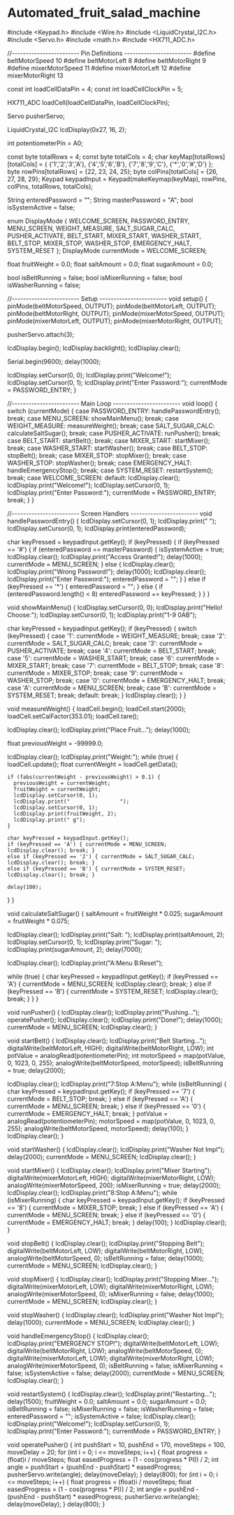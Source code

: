 # Automated_fruit_salad_machine
#include <Keypad.h>
#include <Wire.h>
#include <LiquidCrystal_I2C.h>
#include <Servo.h>
#include <math.h>
#include <HX711_ADC.h>

//------------------------ Pin Definitions ------------------------
#define beltMotorSpeed 10
#define beltMotorLeft 8
#define beltMotorRight 9
#define mixerMotorSpeed 11
#define mixerMotorLeft 12
#define mixerMotorRight 13

const int loadCellDataPin = 4;
const int loadCellClockPin = 5;

HX711_ADC loadCell(loadCellDataPin, loadCellClockPin);

Servo pusherServo;

LiquidCrystal_I2C lcdDisplay(0x27, 16, 2);

int potentiometerPin = A0;

const byte totalRows = 4;
const byte totalCols = 4;
char keyMap[totalRows][totalCols] = {
  {'1','2','3','A'},
  {'4','5','6','B'},
  {'7','8','9','C'},
  {'*','0','#','D'}
};
byte rowPins[totalRows] = {22, 23, 24, 25};
byte colPins[totalCols] = {26, 27, 28, 29};
Keypad keypadInput = Keypad(makeKeymap(keyMap), rowPins, colPins, totalRows, totalCols);

String enteredPassword = "";
String masterPassword = "A";
bool isSystemActive = false;

enum DisplayMode {
  WELCOME_SCREEN, PASSWORD_ENTRY, MENU_SCREEN, WEIGHT_MEASURE, SALT_SUGAR_CALC,
  PUSHER_ACTIVATE, BELT_START, MIXER_START, WASHER_START,
  BELT_STOP, MIXER_STOP, WASHER_STOP,
  EMERGENCY_HALT, SYSTEM_RESET
};
DisplayMode currentMode = WELCOME_SCREEN;

float fruitWeight = 0.0;
float saltAmount = 0.0;
float sugarAmount = 0.0;

bool isBeltRunning = false;
bool isMixerRunning = false;
bool isWasherRunning = false;

//------------------------ Setup ------------------------
void setup() {
  pinMode(beltMotorSpeed, OUTPUT);
  pinMode(beltMotorLeft, OUTPUT);
  pinMode(beltMotorRight, OUTPUT);
  pinMode(mixerMotorSpeed, OUTPUT);
  pinMode(mixerMotorLeft, OUTPUT);
  pinMode(mixerMotorRight, OUTPUT);

  pusherServo.attach(3);

  lcdDisplay.begin();
  lcdDisplay.backlight();
  lcdDisplay.clear();

  Serial.begin(9600);
  delay(1000);

  lcdDisplay.setCursor(0, 0);
  lcdDisplay.print("Welcome!");
  lcdDisplay.setCursor(0, 1);
  lcdDisplay.print("Enter Password:");
  currentMode = PASSWORD_ENTRY;
}

//------------------------ Main Loop ------------------------
void loop() {
  switch (currentMode) {
    case PASSWORD_ENTRY:
      handlePasswordEntry();
      break;
    case MENU_SCREEN:
      showMainMenu();
      break;
    case WEIGHT_MEASURE:
      measureWeight();
      break;
    case SALT_SUGAR_CALC:
      calculateSaltSugar();
      break;
    case PUSHER_ACTIVATE:
      runPusher();
      break;
    case BELT_START:
      startBelt();
      break;
    case MIXER_START:
      startMixer();
      break;
    case WASHER_START:
      startWasher();
      break;
    case BELT_STOP:
      stopBelt();
      break;
    case MIXER_STOP:
      stopMixer();
      break;
    case WASHER_STOP:
      stopWasher();
      break;
    case EMERGENCY_HALT:
      handleEmergencyStop();
      break;
    case SYSTEM_RESET:
      restartSystem();
      break;
    case WELCOME_SCREEN:
    default:
      lcdDisplay.clear();
      lcdDisplay.print("Welcome!");
      lcdDisplay.setCursor(0, 1);
      lcdDisplay.print("Enter Password:");
      currentMode = PASSWORD_ENTRY;
      break;
  }
}

//------------------------ Screen Handlers ------------------------
void handlePasswordEntry() {
  lcdDisplay.setCursor(0, 1);
  lcdDisplay.print("                ");
  lcdDisplay.setCursor(0, 1);
  lcdDisplay.print(enteredPassword);

  char keyPressed = keypadInput.getKey();
  if (keyPressed) {
    if (keyPressed == '#') {
      if (enteredPassword == masterPassword) {
        isSystemActive = true;
        lcdDisplay.clear();
        lcdDisplay.print("Access Granted!");
        delay(1000);
        currentMode = MENU_SCREEN;
      } else {
        lcdDisplay.clear();
        lcdDisplay.print("Wrong Password!");
        delay(1000);
        lcdDisplay.clear();
        lcdDisplay.print("Enter Password:");
        enteredPassword = "";
      }
    } else if (keyPressed == '*') {
      enteredPassword = "";
    } else {
      if (enteredPassword.length() < 8) enteredPassword += keyPressed;
    }
  }
}

void showMainMenu() {
  lcdDisplay.setCursor(0, 0);
  lcdDisplay.print("Hello! Choose:");
  lcdDisplay.setCursor(0, 1);
  lcdDisplay.print("1-9 0AB");

  char keyPressed = keypadInput.getKey();
  if (keyPressed) {
    switch (keyPressed) {
      case '1': currentMode = WEIGHT_MEASURE; break;
      case '2': currentMode = SALT_SUGAR_CALC; break;
      case '3': currentMode = PUSHER_ACTIVATE; break;
      case '4': currentMode = BELT_START; break;
      case '5': currentMode = WASHER_START; break;
      case '6': currentMode = MIXER_START; break;
      case '7': currentMode = BELT_STOP; break;
      case '8': currentMode = MIXER_STOP; break;
      case '9': currentMode = WASHER_STOP; break;
      case '0': currentMode = EMERGENCY_HALT; break;
      case 'A': currentMode = MENU_SCREEN; break;
      case 'B': currentMode = SYSTEM_RESET; break;
      default: break;
    }
    lcdDisplay.clear();
  }
}

void measureWeight() {
  loadCell.begin();
  loadCell.start(2000);
  loadCell.setCalFactor(353.01);
  loadCell.tare();

  lcdDisplay.clear();
  lcdDisplay.print("Place Fruit...");
  delay(1000);

  float previousWeight = -99999.0;

  lcdDisplay.clear();
  lcdDisplay.print("Weight:");
  while (true) {
    loadCell.update();
    float currentWeight = loadCell.getData();

    if (fabs(currentWeight - previousWeight) > 0.1) {
      previousWeight = currentWeight;
      fruitWeight = currentWeight;
      lcdDisplay.setCursor(0, 1);
      lcdDisplay.print("                ");
      lcdDisplay.setCursor(0, 1);
      lcdDisplay.print(fruitWeight, 2);
      lcdDisplay.print(" g");
    }

    char keyPressed = keypadInput.getKey();
    if (keyPressed == 'A') { currentMode = MENU_SCREEN; lcdDisplay.clear(); break; }
    else if (keyPressed == '2') { currentMode = SALT_SUGAR_CALC; lcdDisplay.clear(); break; }
    else if (keyPressed == 'B') { currentMode = SYSTEM_RESET; lcdDisplay.clear(); break; }

    delay(100);
  }
}

void calculateSaltSugar() {
  saltAmount = fruitWeight * 0.025;
  sugarAmount = fruitWeight * 0.075;

  lcdDisplay.clear();
  lcdDisplay.print("Salt: ");
  lcdDisplay.print(saltAmount, 2);
  lcdDisplay.setCursor(0, 1);
  lcdDisplay.print("Sugar: ");
  lcdDisplay.print(sugarAmount, 2);
  delay(7000);

  lcdDisplay.clear();
  lcdDisplay.print("A:Menu B:Reset");

  while (true) {
    char keyPressed = keypadInput.getKey();
    if (keyPressed == 'A') { currentMode = MENU_SCREEN; lcdDisplay.clear(); break; }
    else if (keyPressed == 'B') { currentMode = SYSTEM_RESET; lcdDisplay.clear(); break; }
  }
}

void runPusher() {
  lcdDisplay.clear();
  lcdDisplay.print("Pushing...");
  operatePusher();
  lcdDisplay.clear();
  lcdDisplay.print("Done!");
  delay(1000);
  currentMode = MENU_SCREEN;
  lcdDisplay.clear();
}

void startBelt() {
  lcdDisplay.clear();
  lcdDisplay.print("Belt Starting...");
  digitalWrite(beltMotorLeft, HIGH);
  digitalWrite(beltMotorRight, LOW);
  int potValue = analogRead(potentiometerPin);
  int motorSpeed = map(potValue, 0, 1023, 0, 255);
  analogWrite(beltMotorSpeed, motorSpeed);
  isBeltRunning = true;
  delay(2000);

  lcdDisplay.clear();
  lcdDisplay.print("7:Stop A:Menu");
  while (isBeltRunning) {
    char keyPressed = keypadInput.getKey();
    if (keyPressed == '7') { currentMode = BELT_STOP; break; }
    else if (keyPressed == 'A') { currentMode = MENU_SCREEN; break; }
    else if (keyPressed == '0') { currentMode = EMERGENCY_HALT; break; }
    potValue = analogRead(potentiometerPin);
    motorSpeed = map(potValue, 0, 1023, 0, 255);
    analogWrite(beltMotorSpeed, motorSpeed);
    delay(100);
  }
  lcdDisplay.clear();
}

void startWasher() {
  lcdDisplay.clear();
  lcdDisplay.print("Washer Not Impl");
  delay(2000);
  currentMode = MENU_SCREEN;
  lcdDisplay.clear();
}

void startMixer() {
  lcdDisplay.clear();
  lcdDisplay.print("Mixer Starting");
  digitalWrite(mixerMotorLeft, HIGH);
  digitalWrite(mixerMotorRight, LOW);
  analogWrite(mixerMotorSpeed, 200);
  isMixerRunning = true;
  delay(2000);
  lcdDisplay.clear();
  lcdDisplay.print("8:Stop A:Menu");
  while (isMixerRunning) {
    char keyPressed = keypadInput.getKey();
    if (keyPressed == '8') { currentMode = MIXER_STOP; break; }
    else if (keyPressed == 'A') { currentMode = MENU_SCREEN; break; }
    else if (keyPressed == '0') { currentMode = EMERGENCY_HALT; break; }
    delay(100);
  }
  lcdDisplay.clear();
}

void stopBelt() {
  lcdDisplay.clear();
  lcdDisplay.print("Stopping Belt");
  digitalWrite(beltMotorLeft, LOW);
  digitalWrite(beltMotorRight, LOW);
  analogWrite(beltMotorSpeed, 0);
  isBeltRunning = false;
  delay(1000);
  currentMode = MENU_SCREEN;
  lcdDisplay.clear();
}

void stopMixer() {
  lcdDisplay.clear();
  lcdDisplay.print("Stopping Mixer...");
  digitalWrite(mixerMotorLeft, LOW);
  digitalWrite(mixerMotorRight, LOW);
  analogWrite(mixerMotorSpeed, 0);
  isMixerRunning = false;
  delay(1000);
  currentMode = MENU_SCREEN;
  lcdDisplay.clear();
}

void stopWasher() {
  lcdDisplay.clear();
  lcdDisplay.print("Washer Not Impl");
  delay(1000);
  currentMode = MENU_SCREEN;
  lcdDisplay.clear();
}

void handleEmergencyStop() {
  lcdDisplay.clear();
  lcdDisplay.print("EMERGENCY STOP!");
  digitalWrite(beltMotorLeft, LOW);
  digitalWrite(beltMotorRight, LOW);
  analogWrite(beltMotorSpeed, 0);
  digitalWrite(mixerMotorLeft, LOW);
  digitalWrite(mixerMotorRight, LOW);
  analogWrite(mixerMotorSpeed, 0);
  isBeltRunning = false;
  isMixerRunning = false;
  isSystemActive = false;
  delay(2000);
  currentMode = MENU_SCREEN;
  lcdDisplay.clear();
}

void restartSystem() {
  lcdDisplay.clear();
  lcdDisplay.print("Restarting...");
  delay(1500);
  fruitWeight = 0.0;
  saltAmount = 0.0;
  sugarAmount = 0.0;
  isBeltRunning = false;
  isMixerRunning = false;
  isWasherRunning = false;
  enteredPassword = "";
  isSystemActive = false;
  lcdDisplay.clear();
  lcdDisplay.print("Welcome!");
  lcdDisplay.setCursor(0, 1);
  lcdDisplay.print("Enter Password:");
  currentMode = PASSWORD_ENTRY;
}

void operatePusher() {
  int pushStart = 10, pushEnd = 170, moveSteps = 100, moveDelay = 20;
  for (int i = 0; i <= moveSteps; i++) {
    float progress = (float)i / moveSteps;
    float easedProgress = (1 - cos(progress * PI)) / 2;
    int angle = pushStart + (pushEnd - pushStart) * easedProgress;
    pusherServo.write(angle);
    delay(moveDelay);
  }
  delay(800);
  for (int i = 0; i <= moveSteps; i++) {
    float progress = (float)i / moveSteps;
    float easedProgress = (1 - cos(progress * PI)) / 2;
    int angle = pushEnd - (pushEnd - pushStart) * easedProgress;
    pusherServo.write(angle);
    delay(moveDelay);
  }
  delay(800);
}
